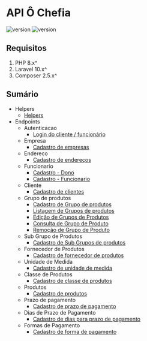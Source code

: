 # API Ô Chefia

![version](https://img.shields.io/badge/DocVersion-0.2.0-informational)
![version](https://img.shields.io/badge/AppVersion-In_Build-informational)

## Requisitos

1. PHP 8.x^
2. Laravel 10.x^
3. Composer 2.5.x^

## Sumário

- Helpers
  - [Helpers](/documentation/helpers/HelperDoc.md)
- Endpoints
  - Autenticacao
    - [Login do cliente / funcionário](/documentation/autenticacao/LoginDoc.md)
  - Empresa
    - [Cadastro de empresas](/documentation/empresa/CadastroEmpresaDoc.md)
  - Endereco
    - [Cadastro de endereços](/documentation/endereco/CadastroEnderecoDoc.md)
  - Funcionario
    - [Cadastro - Dono](/documentation/funcionario/CadastroFuncionarioDonoDoc.md)
    - [Cadastro - Funcionario](/documentation/funcionario/CadastroFuncionarioDoc.md)
  - Cliente
    - [Cadastro de clientes](/documentation/cliente/CadastroClienteDoc.md)
  - Grupo de produtos
    - [Cadastro de Grupo de produtos](/documentation/grupo_produto/CadastroGrupoProdutoDoc.md)
    - [Listagem de Grupos de produtos](/documentation/grupo_produto/ListagemGrupoProdutoDoc.md)
    - [Edição de Grupos de Produtos](/documentation/grupo_produto/EdicaoGrupoProdutoDoc.md)
    - [Consulta de Grupo de Produto](/documentation/grupo_produto/ConsultaGrupoProdutoDoc.md)
    - [Remoção de Grupo de Produto](/documentation/grupo_produto/RemocaoGrupoProdutoDoc.md)
  - Sub Grupo de Produtos
    - [Cadastro de Sub Grupos de produtos](/documentation/sub_grupo_produto/CadastroSubGrupoProdutoDoc.md)
  - Fornecedor de Produtos
    - [Cadastro de fornecedor de produtos](/documentation/fornecedor_produto/CadastroFornecedorProdutoDoc.md)
  - Unidade de Medida
    - [Cadastro de unidade de medida](/documentation/unidade/CadastroUnidadeDoc.md)
  - Classe de Produtos
    - [Cadastro de classe de produtos](/documentation/classe_produto/CadastroClasseProdutoDoc.md)
  - Produtos
    - [Cadastro de produtos](/documentation/produto/CadastroProdutoDoc.md)
  - Prazo de pagamento
    - [Cadastro de prazo de pagamento](/documentation/prazo_pgto/CadastroPrazoPgtoDoc.md)
  - Dias de Prazo de Pagamento
    - [Cadastro de dias para prazo de pagamento](/documentation/prazo_pgto_dias/CadastroPrazoPgtoDiasDoc.md)
  - Formas de Pagamento
    - [Cadastro de forma de pagamento](/documentation/forma_pgto/CadastroFormaPgtoDoc.md)
